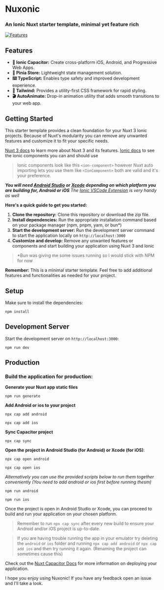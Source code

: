 

# Nuxonic

### An Ionic Nuxt starter template, minimal yet feature rich 
[![Features](https://skillicons.dev/icons?i=nuxt,pinia,typescript,tailwind,npm)](https://skillicons.dev)
## Features 

-   **📱 Ionic Capacitor:** Create cross-platform iOS, Android, and Progressive Web Apps.
-   **🍍 Pinia Store:** Lightweight state management solution. 
-   **⌨️ TypeScript:** Enables type safety and improved development experience.
-   **💨 Tailwind:** Provides a utility-first CSS framework for rapid styling.
-   **🎬 AutoAnimate:** Drop-in animation utility that adds smooth transitions to your web app.

## Getting Started

This starter template provides a clean foundation for your Nuxt 3 Ionic projects. Because of Nuxt's modularity you can remove any unwanted features and customize it to fit your specific needs.

[Nuxt 3 docs](https://nuxt.com/docs/getting-started/introduction) to learn more about Nuxt 3 and its features.
[Ionic docs](https://ionicframework.com/docs/components) to see the ionic components you can and should use

>Ionic components look like this `<ion-component>` however Nuxt auto importing lets you use them like `<IonComponent>` both are valid and it's your preference. 

***You will need [Android Studio](https://developer.android.com/studio) or [Xcode](https://developer.apple.com/xcode/) depending on which platform you are building for, Android or iOS***
*The [Ionic VSCode Extension](https://ionicframework.com/docs/intro/vscode-extension) is very handy as well*

**Here's a quick guide to get you started:**

1.  **Clone the repository:** Clone this repository or download the zip file.
2.  **Install dependencies:** Run the appropriate installation command based on your package manager (npm, pnpm, yarn, or bun*) 
3.  **Start the development server:** Run the development server command to start the application locally on `http://localhost:3000`
4.  **Customize and develop:** Remove any unwanted features or components and start building your application using Nuxt 3 and Ionic
>*Bun was giving me some issues running so I would stick with NPM for now

**Remember:** This is a minimal starter template. Feel free to add additional features and functionalities as needed for your project.

## Setup

Make sure to install the dependencies:

```
npm install
```

## Development Server

Start the development server on `http://localhost:3000`:

```
npm run dev
```

## Production

### Build the application for production:

**Generate your Nuxt app static files**
```
npm run generate
```
**Add Android  or ios to your project**
```
npx cap add android
```
```
npx cap add ios
```
**Sync Capacitor project**
```
npx cap sync
```

**Open the project in Android Studio (for Android) or Xcode (for iOS)**:

```
npx cap open android
```

```
npx cap open ios
```
*Alternatively you can use the provided scripts below to run them together conveniently (You need to add android or ios first before running thesm)*
```
npm run android
```
```
npm run ios
```
Once the project is open in Android Studio or Xcode, you can proceed to build and run your application on your chosen platform.

> Remember to run `npx cap sync` after every new build to ensure your Android and/or iOS project is up-to-date.

>If you are having trouble running the app in your emulator try deleting the ```android``` or ```ios``` folder and running ```npx cap add android``` or ```npx cap add ios``` and then try running it again. (Renaming the project can sometimes cause this)

Check out the [Nuxt Capacitor Docs](https://ionic.nuxtjs.org/get-started/enabling-capacitor) for more information on deploying your application.

I hope you enjoy using Nuxonic! If you have any feedback open an issue and I'll take a look.